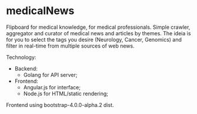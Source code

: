 # medicalNews

Flipboard for medical knowledge, for medical professionals.
Simple crawler, aggregator and curator of medical news and articles by themes. The ideia is for you to select the tags you desire (Neurology, Cancer, Genomics) and filter in real-time from multiple sources of web news.

Technology:
- Backend:
  - Golang for API server;
- Frontend:
  - Angular.js for interface;
  - Node.js for HTML/static rendering;

Frontend using bootstrap-4.0.0-alpha.2 dist.
